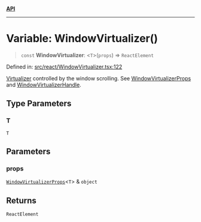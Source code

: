 [**API**](../../API.md)

***

# Variable: WindowVirtualizer()

> `const` **WindowVirtualizer**: \<`T`\>(`props`) => `ReactElement`

Defined in: [src/react/WindowVirtualizer.tsx:122](https://github.com/inokawa/virtua/blob/b9c4491d8dae78e5f58fc42b558b3af89abe1188/src/react/WindowVirtualizer.tsx#L122)

[Virtualizer](Virtualizer.md) controlled by the window scrolling. See [WindowVirtualizerProps](../interfaces/WindowVirtualizerProps.md) and [WindowVirtualizerHandle](../interfaces/WindowVirtualizerHandle.md).

## Type Parameters

### T

`T`

## Parameters

### props

[`WindowVirtualizerProps`](../interfaces/WindowVirtualizerProps.md)\<`T`\> & `object`

## Returns

`ReactElement`

